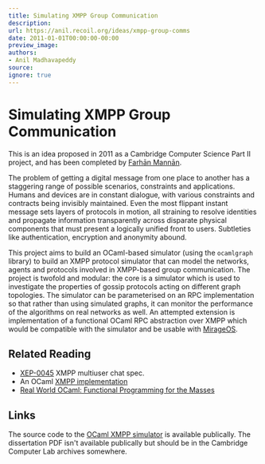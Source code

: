 ```yaml
---
title: Simulating XMPP Group Communication
description:
url: https://anil.recoil.org/ideas/xmpp-group-comms
date: 2011-01-01T00:00:00-00:00
preview_image:
authors:
- Anil Madhavapeddy
source:
ignore: true
---
```


<h1>Simulating XMPP Group Communication</h1>
<p>This is an idea proposed in 2011 as a Cambridge Computer Science Part II project, and has been <span class="idea-completed">completed</span> by <a href="https://farhanmannan.com" class="contact">Farhān Mannān</a>.</p>
<p>The problem of getting a digital message from one place to another has a staggering range of possible scenarios, constraints and applications. Humans and devices are in constant dialogue, with various constraints and contracts being invisibly maintained. Even the most flippant instant message sets layers of protocols in motion, all straining to resolve identities and propagate information transparently across disparate physical components that must present a logically unified front to users. Subtleties like authentication, encryption and anonymity abound.</p>
<p>This project aims to build an OCaml-based simulator (using the <code>ocamlgraph</code> library) to build an XMPP protocol simulator that can model the networks, agents and protocols involved in XMPP-based group communication. The project is twofold and modular: the core is a simulator which is used to investigate the properties of gossip protocols acting on different graph topologies. The simulator can be parameterised on an RPC implementation so that rather than using simulated graphs, it can monitor the performance of the algorithms on real networks as well. An attempted extension is implementation of a functional OCaml RPC abstraction over XMPP which would be compatible with the simulator and be usable with <a href="https://mirageos.org">MirageOS</a>.</p>
<h2>Related Reading</h2>
<ul>
<li><a href="https://xmpp.org/extensions/xep-0045.html">XEP-0045</a> XMPP multiuser chat spec.</li>
<li>An OCaml <a href="https://github.com/ermine/xmpp">XMPP implementation</a></li>
<li><a href="https://anil.recoil.org/papers/rwo">Real World OCaml: Functional Programming for the Masses</a></li>
</ul>
<h2>Links</h2>
<p>The source code to the <a href="https://github.com/f6m6/gossip">OCaml XMPP simulator</a>
is available publically.  The dissertation PDF isn't available publically but
should be in the Cambridge Computer Lab archives somewhere.</p>

